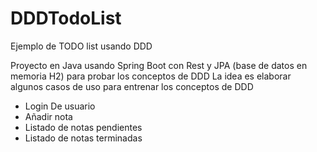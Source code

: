 # DDDTodoList
Ejemplo de TODO list usando DDD

Proyecto en Java usando Spring Boot con Rest y JPA (base de datos en memoria H2) para probar los conceptos de DDD
La idea es elaborar algunos casos de uso para entrenar los conceptos de DDD
- Login De usuario
- Añadir nota
- Listado de notas pendientes
- Listado de notas terminadas

